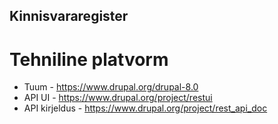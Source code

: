 ## Kinnisvararegister

# Tehniline platvorm

* Tuum - https://www.drupal.org/drupal-8.0
* API UI - https://www.drupal.org/project/restui
* API kirjeldus - https://www.drupal.org/project/rest_api_doc
